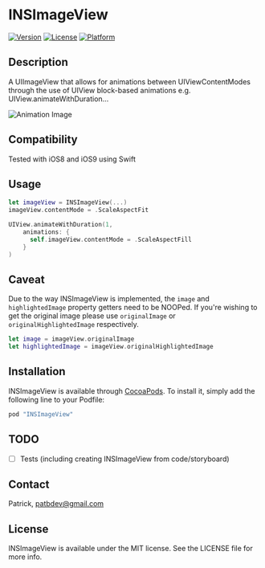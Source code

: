 # INSImageView
[![Version](https://img.shields.io/cocoapods/v/INSImageView.svg?style=flat)](http://cocoapods.org/pods/INSImageView)
[![License](https://img.shields.io/cocoapods/l/INSImageView.svg?style=flat)](http://cocoapods.org/pods/INSImageView)
[![Platform](https://img.shields.io/cocoapods/p/INSImageView.svg?style=flat)](http://cocoapods.org/pods/INSImageView)

## Description
A UIImageView that allows for animations between UIViewContentModes through the use of UIView block-based animations e.g. UIView.animateWithDuration...

![Animation Image](https://github.com/instilio/INSImageView/raw/master/Example/ExampleAnimation.gif)

## Compatibility
Tested with iOS8 and iOS9 using Swift

## Usage
```swift
let imageView = INSImageView(...)
imageView.contentMode = .ScaleAspectFit

UIView.animateWithDuration(1,
    animations: {
      self.imageView.contentMode = .ScaleAspectFill
    }
)
```

## Caveat
Due to the way INSImageView is implemented, the `image` and `highlightedImage` property getters need to be NOOPed. If you're wishing to get the original image please use `originalImage` or `originalHighlightedImage` respectively.
```swift
let image = imageView.originalImage
let highlightedImage = imageView.originalHighlightedImage
```

## Installation

INSImageView is available through [CocoaPods](http://cocoapods.org). To install
it, simply add the following line to your Podfile:

```ruby
pod "INSImageView"
```

## TODO
- [ ] Tests (including creating INSImageView from code/storyboard)

## Contact
Patrick, patbdev@gmail.com

## License
INSImageView is available under the MIT license. See the LICENSE file for more info.
